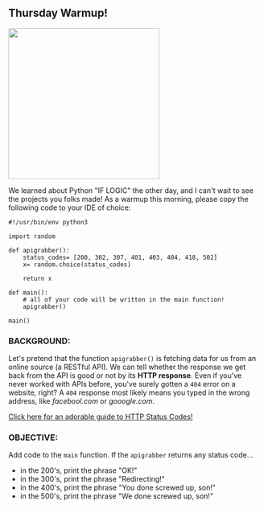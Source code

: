 ## Thursday Warmup!

<img src="https://httpstatusdogs.com/img/404.jpg" width="300"/>


We learned about Python "IF LOGIC" the other day, and I can't wait to see the projects you folks made! As a warmup this morning, please copy the following code to your IDE of choice:

```python3
#!/usr/bin/env python3

import random

def apigrabber():
    status_codes= [200, 302, 307, 401, 403, 404, 418, 502]
    x= random.choice(status_codes)
    
    return x
    
def main():
    # all of your code will be written in the main function!
    apigrabber()
    
main()
```

### BACKGROUND:

Let's pretend that the function `apigrabber()` is fetching data for us from an online source (a RESTful API). We can tell whether the response we get back from the API is good or not by its **HTTP response**. Even if you've never worked with APIs before, you've surely gotten a `404` error on a website, right? A `404` response most likely means you typed in the wrong address, like *facebool.com* or *gooogle.com*.

[Click here for an adorable guide to HTTP Status Codes!](https://httpstatusdogs.com/)

### OBJECTIVE:

Add code to the `main` function. If the `apigrabber` returns any status code... 
- in the 200's, print the phrase "OK!"
- in the 300's, print the phrase "Redirecting!"
- in the 400's, print the phrase "You done screwed up, son!"
- in the 500's, print the phrase "We done screwed up, son!"


